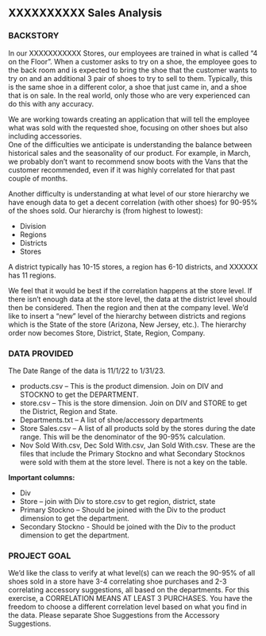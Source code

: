 ## XXXXXXXXXX Sales Analysis

### BACKSTORY  
In our XXXXXXXXXXX Stores, our employees are trained in what is called “4 on the Floor”. When a customer asks to try on a shoe, the employee goes to the back room and is expected to bring the shoe that the customer wants to try on and an additional 3 pair of shoes to try to sell to them. Typically, this is the same shoe in a different color, a shoe that just came in, and a shoe that is on sale. In the real world, only those who are very experienced can do this with any accuracy.

We are working towards creating an application that will tell the employee what was sold with the requested shoe, focusing on other shoes but also including accessories.   
One of the difficulties we anticipate is understanding the balance between historical sales and the seasonality of our product. For example, in March, we probably don’t want to recommend snow boots with the Vans that the customer recommended, even if it was highly correlated for that past couple of months.

Another difficulty is understanding at what level of our store hierarchy we have enough data to get a decent correlation (with other shoes) for 90-95% of the shoes sold. Our hierarchy is (from highest to lowest):
  
* Division
* Regions
* Districts
* Stores

A district typically has 10-15 stores, a region has 6-10 districts, and XXXXXX has 11 regions.

We feel that it would be best if the correlation happens at the store level. If there isn’t enough data at the store level, the data at the district level should then be considered. Then the region and then at the company level. We’d like to insert a “new” level of the hierarchy between districts and regions which is the State of the store (Arizona, New Jersey, etc.). The hierarchy order now becomes Store, District, State, Region, Company.

### DATA PROVIDED  
The Date Range of the data is 11/1/22 to 1/31/23.  
* products.csv – This is the product dimension. Join on DIV and STOCKNO to get the DEPARTMENT.
* store.csv – This is the store dimension. Join on DIV and STORE to get the District, Region and State.
* Departments.txt – A list of shoe/accessory departments
* Store Sales.csv – A list of all products sold by the stores during the date range. This will be the denominator of the 90-95% calculation.
* Nov Sold With.csv, Dec Sold With.csv, Jan Sold With.csv. These are the files that include the Primary Stockno and what Secondary Stocknos were sold with them at the store level. There is not a key on the table.

**Important columns:**
* Div
* Store – join with Div to store.csv to get region, district, state 
* Primary Stockno – Should be joined with the Div to the product dimension to get the department.
* Secondary Stockno - Should be joined with the Div to the product dimension to get the department.

### PROJECT GOAL 
We’d like the class to verify at what level(s) can we reach the 90-95% of all shoes sold in a store have 3-4 correlating shoe purchases and 2-3 correlating accessory suggestions, all based on the departments. For this exercise, a CORRELATION MEANS AT LEAST 3 PURCHASES. You have the freedom to choose a different correlation level based on what you find in the data. Please separate Shoe Suggestions from the Accessory Suggestions.  
